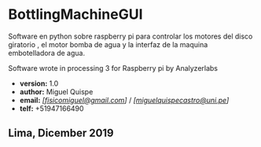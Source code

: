 # BottlingMachineGUI

Software en python sobre raspberry pi para controlar los motores del disco giratorio , el motor bomba de agua y la interfaz de la maquina embotelladora de agua.


Software wrote in processing 3 for Raspberry pi by Analyzerlabs 

*    **version:** 1.0
*    **author:** Miguel Quispe
*    **email:** *[fisicomiguel@gmail.com]* / *[miguelquispecastro@uni.pe]*
*    **telf:**  +51947166490

##                    Lima, Dicember 2019

